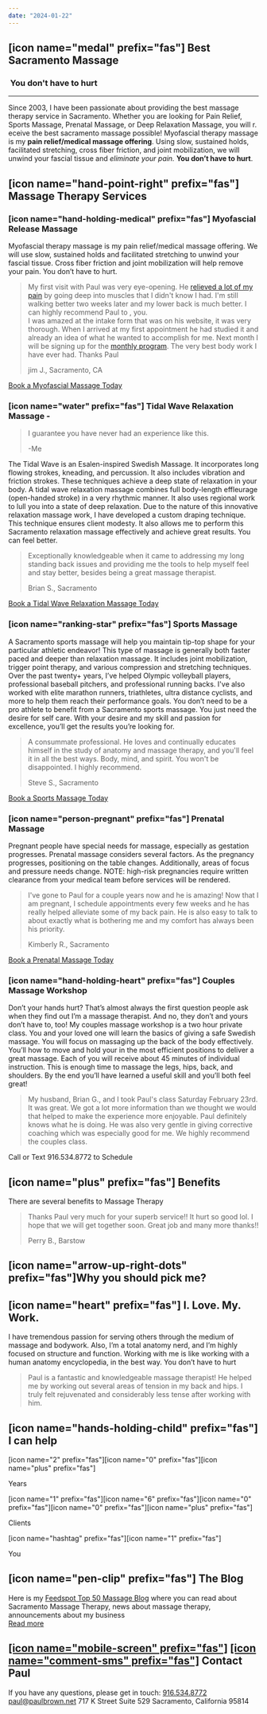 ```yaml
---
date: "2024-01-22"
---
```


## \[icon name="medal" prefix="fas"\] Best Sacramento Massage

###  You don't have to hurt

* * *

Since 2003, I have been passionate about providing the best massage therapy service in Sacramento. Whether you are looking for Pain Relief, Sports Massage, Prenatal Massage, or Deep Relaxation Massage, you will r. eceive the best sacramento massage possible! Myofascial therapy massage is my **pain relief/medical massage offering**. Using slow, sustained holds, facilitated stretching, cross fiber friction, and joint mobilization, we will unwind your fascial tissue and _eliminate your pain._ **You don’t have to hurt**.

## \[icon name="hand-point-right" prefix="fas"\] Massage Therapy Services

### \[icon name="hand-holding-medical" prefix="fas"\] Myofascial Release Massage

Myofascial therapy massage is my pain relief/medical massage offering. We will use slow, sustained holds and facilitated stretching to unwind your fascial tissue. Cross fiber friction and joint mobilization will help remove your pain. You don’t have to hurt.

> My first visit with Paul was very eye-opening. He [relieved a lot of my pain](https://paulbrown.net/what-is-myofascial-therapy/) by going deep into muscles that I didn't know I had. I'm still walking better two weeks later and my lower back is much better. I can highly recommend Paul to , you.  
> I was amazed at the intake form that was on his website, it was very thorough. When I arrived at my first appointment he had studied it and already an idea of what he wanted to accomplish for me. Next month I will be signing up for the [monthly program](https://paulbrown.net/secret-handshake-club/). The very best body work I have ever had. Thanks Paul
> 
> jim J., Sacramento, CA

[Book a Myofascial Massage Today](https://paulbrown.noterro.com/service/26506/myofascial-therapy)

### \[icon name="water" prefix="fas"\] Tidal Wave Relaxation Massage -

> I guarantee you have never had an experience like this.
> 
> \-Me

The Tidal Wave is an Esalen-inspired Swedish Massage. It incorporates long flowing strokes, kneading, and percussion. It also includes vibration and friction strokes. These techniques achieve a deep state of relaxation in your body. A tidal wave relaxation massage combines full body-length effleurage (open-handed stroke) in a very rhythmic manner. It also uses regional work to lull you into a state of deep relaxation. Due to the nature of this innovative relaxation massage work, I have developed a custom draping technique. This technique ensures client modesty. It also allows me to perform this Sacramento relaxation massage effectively and achieve great results. You can feel better.

> Exceptionally knowledgeable when it came to addressing my long standing back issues and providing me the tools to help myself feel and stay better, besides being a great massage therapist.
> 
> Brian S., Sacramento

[Book a Tidal Wave Relaxation Massage Today](https://paulbrown.noterro.com/service/26509/the-tidal-wave)

### \[icon name="ranking-star" prefix="fas"\] Sports Massage

A Sacramento sports massage will help you maintain tip-top shape for your particular athletic endeavor! This type of massage is generally both faster paced and deeper than relaxation massage. It includes joint mobilization, trigger point therapy, and various compression and stretching techniques. Over the past twenty+ years, I’ve helped Olympic volleyball players, professional baseball pitchers, and professional running backs. I've also worked with elite marathon runners, triathletes, ultra distance cyclists, and more to help them reach their performance goals. You don’t need to be a pro athlete to benefit from a Sacramento sports massage. You just need the desire for self care. With your desire and my skill and passion for excellence, you’ll get the results you’re looking for.

> A consummate professional. He loves and continually educates himself in the study of anatomy and massage therapy, and you'll feel it in all the best ways. Body, mind, and spirit. You won't be disappointed. I highly recommend.
> 
> Steve S., Sacramento

[Book a Sports Massage Today](https://paulbrown.noterro.com/service/26514/sports-massage)

### \[icon name="person-pregnant" prefix="fas"\] Prenatal Massage

Pregnant people have special needs for massage, especially as gestation progresses. Prenatal massage considers several factors. As the pregnancy progresses, positioning on the table changes. Additionally, areas of focus and pressure needs change. NOTE: high-risk pregnancies require written clearance from your medical team before services will be rendered.

> I've gone to Paul for a couple years now and he is amazing! Now that I am pregnant, I schedule appointments every few weeks and he has really helped alleviate some of my back pain. He is also easy to talk to about exactly what is bothering me and my comfort has always been his priority.
> 
> Kimberly R., Sacramento

[Book a Prenatal Massage Today](https://paulbrown.noterro.com/service/74139/prenatal-massage)

### \[icon name="hand-holding-heart" prefix="fas"\] Couples Massage Workshop

Don’t your hands hurt? That’s almost always the first question people ask when they find out I’m a massage therapist. And no, they don’t and yours don’t have to, too! My couples massage workshop is a two hour private class. You and your loved one will learn the basics of giving a safe Swedish massage. You will focus on massaging up the back of the body effectively. You’ll how to move and hold your in the most efficient positions to deliver a great massage. Each of you will receive about 45 minutes of individual instruction. This is enough time to massage the legs, hips, back, and shoulders. By the end you’ll have learned a useful skill and you’ll both feel great!

> My husband, Brian G., and I took Paul's class Saturday February 23rd. It was great. We got a lot more information than we thought we would that helped to make the experience more enjoyable. Paul definitely knows what he is doing. He was also very gentle in giving corrective coaching which was especially good for me. We highly recommend the couples class.

Call or Text 916.534.8772 to Schedule

## \[icon name="plus" prefix="fas"\] Benefits

There are several benefits to Massage Therapy

> Thanks Paul very much for your superb service!! It hurt so good lol. I hope that we will get together soon. Great job and many more thanks!!
> 
> Perry B., Barstow

## \[icon name="arrow-up-right-dots" prefix="fas"\]Why you should pick me?

## \[icon name="heart" prefix="fas"\] I. Love. My. Work.

I have tremendous passion for serving others through the medium of massage and bodywork. Also, I’m a total anatomy nerd, and I’m highly focused on structure and function. Working with me is like working with a human anatomy encyclopedia, in the best way. You don’t have to hurt

> Paul is a fantastic and knowledgeable massage therapist! He helped me by working out several areas of tension in my back and hips. I truly felt rejuvenated and considerably less tense after working with him.

## \[icon name="hands-holding-child" prefix="fas"\] I can help

\[icon name="2" prefix="fas"\]\[icon name="0" prefix="fas"\]\[icon name="plus" prefix="fas"\]

Years

\[icon name="1" prefix="fas"\]\[icon name="6" prefix="fas"\]\[icon name="0" prefix="fas"\]\[icon name="0" prefix="fas"\]\[icon name="plus" prefix="fas"\]

Clients

\[icon name="hashtag" prefix="fas"\]\[icon name="1" prefix="fas"\]

You

## \[icon name="pen-clip" prefix="fas"\] The Blog

Here is my [Feedspot Top 50 Massage Blog](https://blog.feedspot.com/massage_therapy_blogs/?_src=recent_changes) where you can read about Sacramento Massage Therapy, news about massage therapy, announcements about my business  
[Read more](https://paulbrown.net/blog-2/)

## [\[icon name="mobile-screen" prefix="fas"\]](tel:9165348772) [\[icon name="comment-sms" prefix="fas"\]](sms:9165348772) Contact Paul

If you have any questions, please get in touch: [916.534.8772](SMS:9165348772) paul@paulbrown.net 717 K Street Suite 529 Sacramento, California 95814

